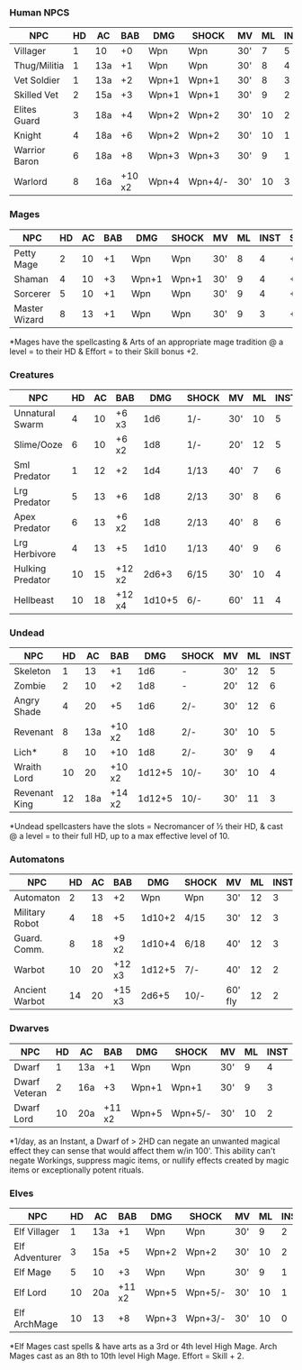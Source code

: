 ### Human NPCS

| NPC | HD | AC | BAB | DMG | SHOCK | MV | ML | INST | SKL | SV |
|-----|----|----|-----|-----|-------|----|----|------|-----|----|
| Villager | 1 | 10 | +0 | Wpn | Wpn | 30' | 7 | 5 | +1 | 15+ |
| Thug/Militia | 1 | 13a | +1 | Wpn | Wpn | 30' | 8 | 4 | +1 | 15+ |
| Vet Soldier | 1 | 13a | +2 | Wpn+1 | Wpn+1 | 30' | 8 | 3 | +1 | 15+ |
| Skilled Vet | 2 | 15a | +3 | Wpn+1 | Wpn+1 | 30' | 9 | 2 | +1 | 14+ |
| Elites Guard | 3 | 18a | +4 | Wpn+2 | Wpn+2 | 30' | 10 | 2 | +2 | 14+ |
| Knight | 4 | 18a | +6 | Wpn+2 | Wpn+2 | 30' | 10 | 1 | +2 | 13+ |
| Warrior Baron | 6 | 18a | +8 | Wpn+3 | Wpn+3 | 30' | 9 | 1 | +2 | 12+ |
| Warlord | 8 | 16a | +10 x2 | Wpn+4 | Wpn+4/- | 30' | 10 | 3 | +2 | 11+ |

### Mages

| NPC | HD | AC | BAB | DMG | SHOCK | MV | ML | INST | SKL | SV |
|-----|----|----|-----|-----|-------|----|----|------|-----|----|
| Petty Mage | 2 | 10 | +1 | Wpn | Wpn | 30' | 8 | 4 | +1 | 14+ |
| Shaman | 4 | 10 | +3 | Wpn+1 | Wpn+1 | 30' | 9 | 4 | +1 | 13+ |
| Sorcerer | 5 | 10 | +1 | Wpn | Wpn | 30' | 9 | 4 | +2 | 13+ |
| Master Wizard | 8 | 13 | +1 | Wpn | Wpn | 30' | 9 | 3 | +2 | 11+ |

*Mages have the spellcasting & Arts of an appropriate mage tradition @ a level = to their HD & Effort = to their Skill bonus +2.

### Creatures

| NPC | HD | AC | BAB | DMG | SHOCK | MV | ML | INST | SKL | SV |
|-----|----|----|-----|-----|-------|----|----|------|-----|----|
| Unnatural Swarm | 4 | 10 | +6 x3 | 1d6 | 1/- | 30' | 10 | 5 | +1 | 13+ |
| Slime/Ooze | 6 | 10 | +6 x2 | 1d8 | 1/- | 20' | 12 | 5 | +1 | 12+ |
| Sml Predator | 1 | 12 | +2 | 1d4 | 1/13 | 40' | 7 | 6 | +1 | 15+ |
| Lrg Predator | 5 | 13 | +6 | 1d8 | 2/13 | 30' | 8 | 6 | +1 | 13+ |
| Apex Predator | 6 | 13 | +6 x2 | 1d8 | 2/13 | 40' | 8 | 6 | +2 | 12+ |
| Lrg Herbivore | 4 | 13 | +5 | 1d10 | 1/13 | 40' | 9 | 6 | +1 | 13+ |
| Hulking Predator | 10 | 15 | +12 x2 | 2d6+3 | 6/15 | 30' | 10 | 4 | +1 | 10+ |
| Hellbeast | 10 | 18 | +12 x4 | 1d10+5 | 6/- | 60' | 11 | 4 | +3 | 10+ |

### Undead

| NPC | HD | AC | BAB | DMG | SHOCK | MV | ML | INST | SKL | SV |
|-----|----|----|-----|-----|-------|----|----|------|-----|----|
| Skeleton | 1 | 13 | +1 | 1d6 | - | 30' | 12 | 5 | +0 | 15+ |
| Zombie | 2 | 10 | +2 | 1d8 | - | 20' | 12 | 6 | +0 | 14+ |
| Angry Shade | 4 | 20 | +5 | 1d6 | 2/- | 30' | 12 | 6 | +1 | 13+ |
| Revenant | 8 | 13a | +10 x2 | 1d8 | 2/- | 30' | 10 | 5 | +2 | 11+ |
| Lich* | 8 | 10 | +10 | 1d8 | 2/- | 30' | 9 | 4 | +2 | 11+ |
| Wraith Lord | 10 | 20 | +10 x2 | 1d12+5 | 10/- | 30' | 10 | 4 | +2 | 10+ |
| Revenant King | 12 | 18a | +14 x2 | 1d12+5 | 10/- | 30' | 11 | 3 | +2 | 9+ |

*Undead spellcasters have the slots = Necromancer of ½ their HD, & cast @ a level = to their full HD, up to a max effective level of 10.

### Automatons

| NPC | HD | AC | BAB | DMG | SHOCK | MV | ML | INST | SKL | SV |
|-----|----|----|-----|-----|-------|----|----|------|-----|----|
| Automaton | 2 | 13 | +2 | Wpn | Wpn | 30' | 12 | 3 | +1 | 14+ |
| Military Robot | 4 | 18 | +5 | 1d10+2 | 4/15 | 30' | 12 | 3 | +1 | 13+ |
| Guard. Comm. | 8 | 18 | +9 x2 | 1d10+4 | 6/18 | 40' | 12 | 3 | +2 | 11+ |
| Warbot | 10 | 20 | +12 x3 | 1d12+5 | 7/- | 40' | 12 | 2 | +2 | 10+ |
| Ancient Warbot | 14 | 20 | +15 x3 | 2d6+5 | 10/- | 60' fly | 12 | 2 | +2 | 8+ |

### Dwarves

| NPC | HD | AC | BAB | DMG | SHOCK | MV | ML | INST | SKL | SV |
|-----|----|----|-----|-----|-------|----|----|------|-----|----|
| Dwarf | 1 | 13a | +1 | Wpn | Wpn | 30' | 9 | 4 | +1 | 15+ |
| Dwarf Veteran | 2 | 16a | +3 | Wpn+1 | Wpn+1 | 30' | 9 | 3 | +1 | 14+ |
| Dwarf Lord | 10 | 20a | +11 x2 | Wpn+5 | Wpn+5/- | 30' | 10 | 2 | +2 | 10+ |

*1/day, as an Instant, a Dwarf of > 2HD can negate an unwanted magical effect they can sense that would affect them w/in 100'. This ability can't negate Workings, suppress magic items, or nullify effects created by magic items or exceptionally potent rituals.

### Elves

| NPC | HD | AC | BAB | DMG | SHOCK | MV | ML | INST | SKL | SV |
|-----|----|----|-----|-----|-------|----|----|------|-----|----|
| Elf Villager | 1 | 13a | +1 | Wpn | Wpn | 30' | 9 | 2 | +2 | 15+ |
| Elf Adventurer | 3 | 15a | +5 | Wpn+2 | Wpn+2 | 30' | 10 | 2 | +2 | 14+ |
| Elf Mage | 5 | 10 | +3 | Wpn | Wpn | 30' | 9 | 1 | +2 | 13+ |
| Elf Lord | 10 | 20a | +11 x2 | Wpn+5 | Wpn+5/- | 30' | 10 | 1 | +3 | 10+ |
| Elf ArchMage | 10 | 13 | +8 | Wpn+3 | Wpn+3/- | 30' | 10 | 0 | +4 | 10+ |

*Elf Mages cast spells & have arts as a 3rd or 4th level High Mage. Arch Mages cast as an 8th to 10th level High Mage. Effort = Skill + 2.